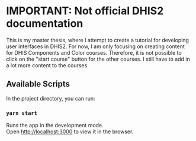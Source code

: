 # IMPORTANT: Not official DHIS2 documentation

This is my master thesis, where I attempt to create a tutorial for developing user interfaces in DHIS2. For now, I am only focusing on creating content for DHIS Components and Color courses. Therefore, it is not possible to click on the "start course" button for the other courses. I still have to add in a lot more content to the courses

## Available Scripts

In the project directory, you can run:

### `yarn start`

Runs the app in the development mode.<br />
Open [http://localhost:3000](http://localhost:3000) to view it in the browser.


